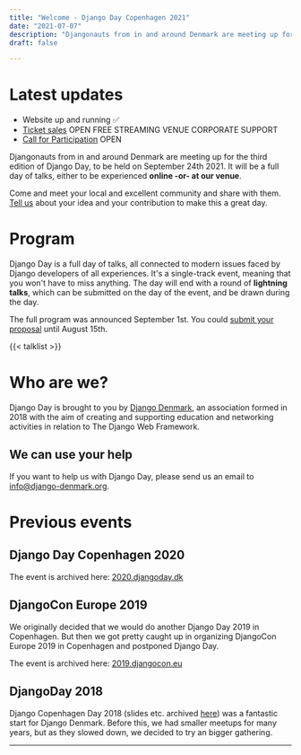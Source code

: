 ```yaml
---
title: "Welcome - Django Day Copenhagen 2021"
date: "2021-07-07"
description: "Djangonauts from in and around Denmark are meeting up for the second edition of Django Day Copenhagen, September 24th 2021"
draft: false

---
```


# Latest updates

* Website up and running ✅
* [Ticket sales](/tickets/) <span class="badge badge-pill badge-success">OPEN</span> <span class="badge badge-pill badge-info">FREE STREAMING</span> <span class="badge badge-pill badge-info">VENUE</span> <span class="badge badge-pill badge-info">CORPORATE SUPPORT</span>
* [Call for Participation](/cfp/) <span class="badge badge-pill badge-success">OPEN</span>

Djangonauts from in and around Denmark are meeting up for the third edition of
Django Day, to be held on September 24th 2021. It will be a full day of talks,
either to be experienced **online -or- at our venue**.

Come and meet your local and excellent community and share with them.
[Tell us](/cfp/) about your idea and your contribution to make this a great day.

<div style="clear: both"></div>


# Program


Django Day is a full day of talks, all connected to modern issues faced
by Django developers of all experiences. It's a single-track
event, meaning that you won't have to miss anything. The day will end
with a round of **lightning talks**, which can be submitted on the day of the event,
and be drawn during the day.

The full program was announced September 1st. You could
[submit your proposal](/cfp/) until August 15th.

{{< talklist >}}

# Who are we?

Django Day is brought to you by [Django Denmark](https://www.django-denmark.org/),
an association formed in 2018 with the aim of creating and supporting education
and networking activities in relation to The Django Web Framework.

## We can use your help

If you want to help us with Django Day, please send us an email to
[info@django-denmark.org](mailto:info@django-denmark.org).

# Previous events

## Django Day Copenhagen 2020

The event is archived here: [2020.djangoday.dk](https://2020.djangoday.dk)

## DjangoCon Europe 2019

We originally decided that we would do another Django Day 2019 in Copenhagen.
But then we got pretty caught up in organizing DjangoCon Europe 2019 in
Copenhagen and postponed Django Day.

The event is archived here: [2019.djangocon.eu](https://2019.djangocon.eu)

## DjangoDay 2018

Django Copenhagen Day 2018 (slides etc. archived [here](https://2018.djangoday.dk/))
was a fantastic start for Django Denmark. Before this, we had smaller meetups
for many years, but as they slowed down, we decided to try an bigger
gathering.

<hr>
